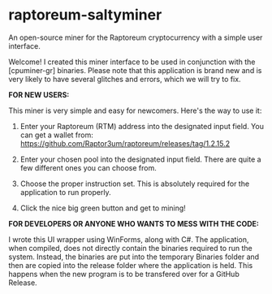 # raptoreum-saltyminer
An open-source miner for the Raptoreum cryptocurrency with a simple user interface.

Welcome! I created this miner interface to be used in conjunction with the [cpuminer-gr] binaries.
Please note that this application is brand new and is very likely to have several glitches and errors, which we will try to fix.

**FOR NEW USERS:**

This miner is very simple and easy for newcomers. Here's the way to use it:

1. Enter your Raptoreum (RTM) address into the designated input field. You can get a wallet from:
https://github.com/Raptor3um/raptoreum/releases/tag/1.2.15.2

2. Enter your chosen pool into the designated input field. There are quite a few different ones you can choose from.

3. Choose the proper instruction set. This is absolutely required for the application to run properly.

4. Click the nice big green button and get to mining!


**FOR DEVELOPERS OR ANYONE WHO WANTS TO MESS WITH THE CODE:**

I wrote this UI wrapper using WinForms, along with C#. The application, when compiled, does not directly contain the binaries required to run the system.
Instead, the binaries are put into the temporary Binaries folder and then are copied into the release folder where the application is held. 
This happens when the new program is to be transfered over for a GitHub Release.
